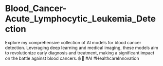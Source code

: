 # Blood_Cancer-Acute_Lymphocytic_Leukemia_Detection
Explore my comprehensive collection of AI models for blood cancer detection. Leveraging deep learning and medical imaging, these models aim to revolutionize early diagnosis and treatment, making a significant impact on the battle against blood cancers.🩸🤖 #AI #HealthcareInnovation
